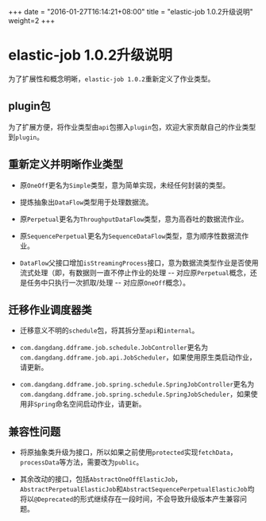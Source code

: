 +++
date = "2016-01-27T16:14:21+08:00"
title = "elastic-job 1.0.2升级说明"
weight=2
+++

# elastic-job 1.0.2升级说明

为了扩展性和概念明晰，`elastic-job 1.0.2`重新定义了作业类型。

## plugin包

为了扩展方便，将作业类型由`api`包挪入`plugin`包，欢迎大家贡献自己的作业类型到`plugin`。

## 重新定义并明晰作业类型

* 原`OneOff`更名为`Simple`类型，意为简单实现，未经任何封装的类型。

* 提炼抽象出`DataFlow`类型用于处理数据流。

* 原`Perpetual`更名为`ThroughputDataFlow`类型，意为高吞吐的数据流作业。

* 原`SequencePerpetual`更名为`SequenceDataFlow`类型，意为顺序性数据流作业。

* `DataFlow`父接口增加`isStreamingProcess`接口，意为数据流类型作业是否使用流式处理（即，有数据则一直不停止作业的处理 -- 对应原`Perpetual`概念，还是任务中只执行一次抓取/处理 -- 对应原`OneOff`概念）。

## 迁移作业调度器类

* 迁移意义不明的`schedule`包，将其拆分至`api`和`internal`。

* `com.dangdang.ddframe.job.schedule.JobController`更名为`com.dangdang.ddframe.job.api.JobScheduler`，如果使用原生类启动作业，请更新。

* `com.dangdang.ddframe.job.spring.schedule.SpringJobController`更名为`com.dangdang.ddframe.job.spring.schedule.SpringJobScheduler`，如果使用非`Spring`命名空间启动作业，请更新。

## 兼容性问题

* 将原抽象类升级为接口，所以如果之前使用`protected`实现`fetchData`，`processData`等方法，需要改为`public`。

* 其余改动的接口，包括`AbstractOneOffElasticJob`，`AbstractPerpetualElasticJob`和`AbstractSequencePerpetualElasticJob`均将以`@Deprecated`的形式继续存在一段时间，不会导致升级版本产生兼容问题。

